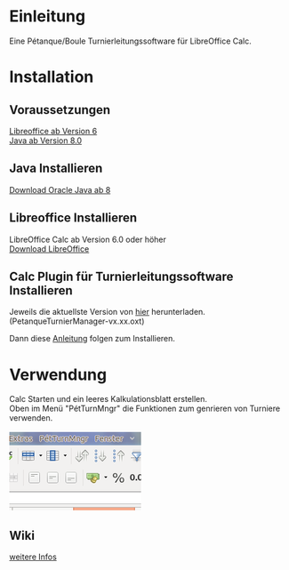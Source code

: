 # Einleitung
Eine Pétanque/Boule Turnierleitungssoftware für LibreOffice Calc.

# Installation

## Voraussetzungen

[Libreoffice ab Version 6](https://de.libreoffice.org/get-help/system-requirements/)<br>
[Java ab Version 8.0](https://www.java.com/de/download/help/sysreq.xml)

## Java Installieren

[Download Oracle Java ab 8](https://www.java.com/de/download/manual.jsp)

## Libreoffice Installieren

LibreOffice Calc ab Version 6.0 oder höher<br>
[Download LibreOffice](https://de.libreoffice.org/download/libreoffice-fresh/)

## Calc Plugin für Turnierleitungssoftware Installieren

Jeweils die aktuellste Version von [hier](https://github.com/michaelmassee/Petanque-Turnier-Manager/releases)
herunterladen. (PetanqueTurnierManager-vx.xx.oxt)<br>

Dann diese [Anleitung](https://help.libreoffice.org/Common/Extension_Manager/de#So_installieren_Sie_eine_Extension)
folgen zum Installieren.

# Verwendung

Calc Starten und ein leeres Kalkulationsblatt erstellen.<br>
Oben im Menü "PétTurnMngr" die Funktionen zum genrieren von Turniere verwenden.<br><br>
![menue](https://github.com/michaelmassee/Petanque-Turnier-Manager/raw/master/doku/images/menue_eintrag.png)

## Wiki
[weitere Infos](https://github.com/michaelmassee/Petanque-Turnier-Manager/wiki)
